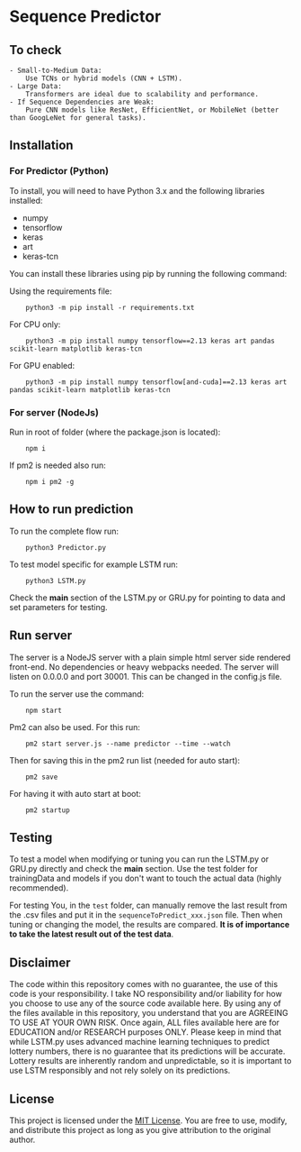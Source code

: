 
# Sequence Predictor

## To check

    - Small-to-Medium Data:
        Use TCNs or hybrid models (CNN + LSTM).
    - Large Data:
        Transformers are ideal due to scalability and performance.
    - If Sequence Dependencies are Weak:
        Pure CNN models like ResNet, EfficientNet, or MobileNet (better than GoogLeNet for general tasks).

## Installation

### For Predictor (Python)
To install, you will need to have Python 3.x and the following libraries installed:
- numpy
- tensorflow
- keras
- art
- keras-tcn

You can install these libraries using pip by running the following command:

Using the requirements file:

```
    python3 -m pip install -r requirements.txt
```

For CPU only: 
```
    python3 -m pip install numpy tensorflow==2.13 keras art pandas scikit-learn matplotlib keras-tcn
```

For GPU enabled:

```
    python3 -m pip install numpy tensorflow[and-cuda]==2.13 keras art pandas scikit-learn matplotlib keras-tcn
```

### For server (NodeJs)

Run in root of folder (where the package.json is located):

```
    npm i
```

If pm2 is needed also run:

```
    npm i pm2 -g
```
## How to run prediction

To run the complete flow run:

```
    python3 Predictor.py
```

To test model specific for example LSTM run:

```
    python3 LSTM.py
```

Check the __main__ section of the LSTM.py or GRU.py for pointing to data and set parameters for testing.

## Run server

The server is a NodeJS server with a plain simple html server side rendered front-end. No dependencies or heavy webpacks needed.
The server will listen on 0.0.0.0 and port 30001. This can be changed in the config.js file.

To run the server use the command:

```
    npm start
```

Pm2 can also be used. For this run:

```
    pm2 start server.js --name predictor --time --watch 
```

Then for saving this in the pm2 run list (needed for auto start):

```
    pm2 save
```

For having it with auto start at boot:

```
    pm2 startup
```

## Testing

To test a model when modifying or tuning you can run the LSTM.py or GRU.py directly and check the __main__ section. Use the test folder for trainingData and models if you don't want to touch the actual data (highly recommended). 

For testing You, in the `test` folder, can manually remove the last result from the .csv files and put it in the `sequenceToPredict_xxx.json` file. Then when tuning or changing the model, the results are compared. **It is of importance to take the latest result out of the test data**.


## Disclaimer

The code within this repository comes with no guarantee, the use of this code is your responsibility. I take NO responsibility and/or liability for how you choose to use any of the source code available here. By using any of the files available in this repository, you understand that you are AGREEING TO USE AT YOUR OWN RISK. Once again, ALL files available here are for EDUCATION and/or RESEARCH purposes ONLY.
Please keep in mind that while LSTM.py uses advanced machine learning techniques to predict lottery numbers, there is no guarantee that its predictions will be accurate. Lottery results are inherently random and unpredictable, so it is important to use LSTM responsibly and not rely solely on its predictions.

## License

This project is licensed under the [MIT License](https://opensource.org/licenses/MIT). You are free to use, modify, and distribute this project as long as you give attribution to the original author.
